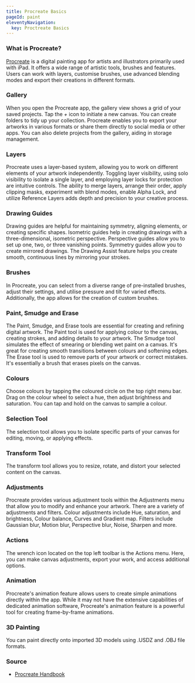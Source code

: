 ```yaml
---
title: Procreate Basics
pageId: paint
eleventyNavigation:
  key: Proctreate Basics
---
```


### What is Procreate?

[Procreate](https://procreate.com/) is a digital painting app for artists and illustrators primarily used with iPad. It offers a wide range of artistic tools, brushes and features. Users can work with layers, customise brushes, use advanced blending modes and export their creations in different formats.

### Gallery

When you open the Procreate app, the gallery view shows a grid of your saved projects. Tap the _+_ icon to initiate a new canvas. You can create folders to tidy up your collection. Procreate enables you to export your artworks in various formats or share them directly to social media or other apps. You can also delete projects from the gallery, aiding in storage management.

### Layers

Procreate uses a layer-based system, allowing you to work on different elements of your artwork independently. Toggling layer visibility, using solo visibility to isolate a single layer, and employing layer locks for protection are intuitive controls. The ability to merge layers, arrange their order, apply clipping masks, experiment with blend modes, enable Alpha Lock, and utilize Reference Layers adds depth and precision to your creative process.

### Drawing Guides

Drawing guides are helpful for maintaining symmetry, aligning elements, or creating specific shapes. Isometric guides help in creating drawings with a three-dimensional, isometric perspective. Perspective guides allow you to set up one, two, or three vanishing points. Symmetry guides allow you to create mirrored drawings. The Drawing Assist feature helps you create smooth, continuous lines by mirroring your strokes.

### Brushes

In Procreate, you can select from a diverse range of pre-installed brushes, adjust their settings, and utilise pressure and tilt for varied effects. Additionally, the app allows for the creation of custom brushes.

### Paint, Smudge and Erase

The Paint, Smudge, and Erase tools are essential for creating and refining digital artwork. The Paint tool is used for applying colour to the canvas, creating strokes, and adding details to your artwork. The Smudge tool simulates the effect of smearing or blending wet paint on a canvas. It's great for creating smooth transitions between colours and softening edges. The Erase tool is used to remove parts of your artwork or correct mistakes. It's essentially a brush that erases pixels on the canvas.

### Colours

Choose colours by tapping the coloured circle on the top right menu bar. Drag on the colour wheel to select a hue, then adjust brightness and saturation. You can tap and hold on the canvas to sample a colour.

### Selection Tool

The selection tool allows you to isolate specific parts of your canvas for editing, moving, or applying effects.

### Transform Tool

The transform tool allows you to resize, rotate, and distort your selected content on the canvas.

### Adjustments

Procreate provides various adjustment tools within the Adjustments menu that allow you to modify and enhance your artwork. There are a variety of adjustments and filters. Colour adjustments include Hue, saturation, and brightness, Colour balance, Curves and Gradient map. Filters include Gaussian blur, Motion blur, Perspective blur, Noise, Sharpen and more.

### Actions

The wrench icon located on the top left toolbar is the Actions menu. Here, you can make canvas adjustments, export your work, and access additional options.

### Animation

Procreate's animation feature allows users to create simple animations directly within the app. While it may not have the extensive capabilities of dedicated animation software, Procreate's animation feature is a powerful tool for creating frame-by-frame animations.

### 3D Painting

You can paint directly onto imported 3D models using .USDZ and .OBJ file formats.

### Source

- [Procreate Handbook](https://procreate.com/handbook/)
